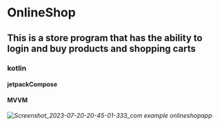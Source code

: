 # OnlineShop
## This is a store program that has the ability to login and buy products and shopping carts
### kotlin
#### jetpackCompose
#### MVVM
###### ![Screenshot_2023-07-20-20-45-01-333_com example onlineshopapp](https://github.com/Reezaa97/OnlineShop/assets/142265400/53e10636-6ecb-48bd-864f-0db808c8843c)
